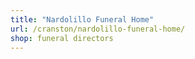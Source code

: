 ```yaml
---
title: "Nardolillo Funeral Home"
url: /cranston/nardolillo-funeral-home/
shop: funeral directors
---
```


